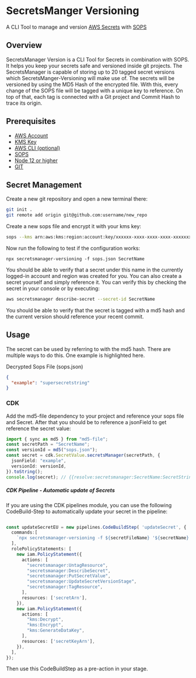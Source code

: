 # SecretsManger Versioning

A CLI Tool to manage and version [AWS Secrets](https://aws.amazon.com/de/secrets-manager/) with [SOPS](https://github.com/mozilla/sops)

## Overview

SecretsManager Version is a CLI Tool for Secrets in combination with SOPS. It helps you keep your secrets safe and versioned inside git projects.
The SecretsManager is capable of storing up to 20 tagged secret versions which SecretsManger-Versioning will make use of. The secrets will be versioned by using the MD5 Hash of the encrypted file. With this, every change of the SOPS file will be tagged with a unique key to reference. On top of that, each tag is connected with a Git project and Commit Hash to trace its origin.

## Prerequisites

- [AWS Account](https://aws.amazon.com/account/)
- [KMS Key](https://aws.amazon.com/kms/)
- [AWS CLI (optional)](https://aws.amazon.com/cli/)
- [SOPS](https://github.com/mozilla/sops)
- [Node 12 or higher](https://nodejs.org/en/)
- [GIT](https://git-scm.com/)

## Secret Management

Create a new git repository and open a new terminal there:

```sh
git init .
git remote add origin git@github.com:username/new_repo
```

Create a new sops file and encrypt it with your kms key:

```sh
sops --kms arn:aws:kms:region:account:key/xxxxxx-xxxx-xxxx-xxxx-xxxxxxxxxxxx sops.json
```

Now run the following to test if the configuration works:

```
npx secretsmanager-versioning -f sops.json SecretName
```

You should be able to verify that a secret under this name in the currently logged-in account and region was created for you. You can also create a secret yourself and simply reference it. You can verify this by checking the secret in your console or by executing:

```sh
aws secretsmanager describe-secret --secret-id SecretName
```

You should be able to verify that the secret is tagged with a md5 hash and the current version should reference your recent commit.

## Usage

The secret can be used by referring to with the md5 hash. There are multiple ways to do this. One example is highlighted here.

Decrypted Sops File (sops.json)

```json
{
  "example": "supersecretstring"
}
```

### CDK

Add the md5-file dependency to your project and reference your sops file and Secret. After that you should be to reference a jsonField to get reference the secret value:

```ts
import { sync as md5 } from "md5-file";
const secretPath = "SecretName";
const versionId = md5("sops.json");
const secret = cdk.SecretValue.secretsManager(secretPath, {
  jsonField: "example",
  versionId: versionId,
}).toString();
console.log(secret); // {{resolve:secretsmanager:SecretName:SecretString:example::md5hashvalue}}
```

##### CDK Pipeline - Automatic update of Secrets

If you are using the CDK pipelines module, you can use the following CodeBuild-Step to automatically update your secret in the pipeline:

```typescript

const updateSecretEU = new pipelines.CodeBuildStep( 'updateSecret', {
  commands:[
    `npx secretsmanager-versioning -f ${secretFileName} '${secretName}'`,
  ],
  rolePolicyStatements: [
    new iam.PolicyStatement({
      actions: [
        "secretsmanager:UntagResource",
        "secretsmanager:DescribeSecret",
        "secretsmanager:PutSecretValue",
        "secretsmanager:UpdateSecretVersionStage",
        "secretsmanager:TagResource",
      ],
      resources: ['secretArn'],
    }),
    new iam.PolicyStatement({
      actions: [
        "kms:Decrypt",
        "kms:Encrypt",
        "kms:GenerateDataKey",
      ],
      resources: ['secretKeyArn'],
    }),
  ],
});
```

Then use this CodeBuildStep as a pre-action in your stage.

